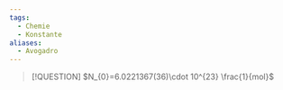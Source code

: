 ```yaml
---
tags:
  - Chemie
  - Konstante
aliases:
  - Avogadro
---
```


> [!QUESTION] $N_{0}=6.0221367(36)\cdot 10^{23} \frac{1}{mol}$